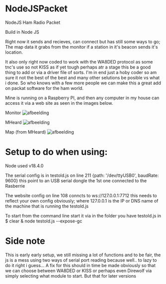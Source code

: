 # NodeJSPacket
NodeJS Ham Radio Packet

Build in Node JS

Right now it sends and recieves, can connect but has still some ways to go; The map data it grabs from the monitor if a station in it's beacon sends it's location.

It also only right now coded to work with the WA8DED protocol as some tnc's use so not KISS as if yet tough perhaps atr a stage this be a good thing to add or via
a driver file of sorts. I'm in end just a hoby coder so am sure it not the best of the best and many other selutions be posible vs what i done. So who knows
with a few more people we can make this a great add on packat software for the ham world.

Mine is running on a Raspberry PI, and then any computer in my house can access it via a web site as seen in the images below.

Monitor
![afbeelding](https://i.gyazo.com/afdd00d5f3eb70dc1432e2a41d75ab0a.png)

MHeard
![afbeelding](https://i.gyazo.com/4e7e950cd7fae377a0ac6beee0ba4608.png)

Map (from MHeard)
![afbeelding](https://i.gyazo.com/3fc83dac7ee3be2025e4c6a2c1bc09a2.png)

# Setup to do when using:
Node used v18.4.0

The serial config is in testold.js on line 211 {path: '/dev/ttyUSB0', baudRate: 9600} this point to an USB serial dongle the 1st one connected to the Rasberrie

The website config on line 108 conncts to ws://127.0.0.1:7712 this needs to reflect your own config obviously; where 127.0.0.1 is the IP or DNS name of the machine that is running the testold.js

To start from the command line start it via in the folder you have testold.js in
$ clear & node testold.js --expose-gc

# Side note
This is early early setup, we still missing a lot of functions and to be fair, the js is a mess using two ways of serial port reading because well.. to lazy to do it right i guess...
A fix for this should in time be made obviously so that we can choose between WA8DED or KISS or perhaps even Direwolf via simply selecting what module to start. But that for later versions
